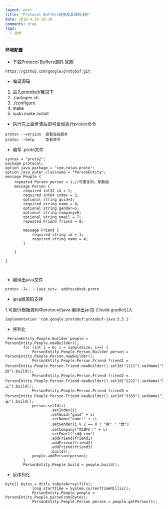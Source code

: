 ```yaml
---
layout: post
title: "Protocol Buffers使用及其源码浅析"
date: 2018-4-24 20:30
comments: true
tags: 
  - 技术
---
```

#### 环境配置
* 下载Protocol Buffers源码 [官网](https://developers.google.com/protocol-buffers/docs/javatutorial)

```
https://github.com/google/protobuf.git
```

* 编译源码

1.  进入protobuf/目录下
2.  ./autogen.sh 
3.  ./configure 
4.  make
5.  sudo make install

* 执行完上面步骤后即可全局执行protoc命令

```
protoc --version  查看当前版本
protoc --help     查看命令
```

* 编写 .proto文件

```
syntax = "proto2";
package protocal;
option java_package = "com.rolan.proto";
option java_outer_classname = "PersonEntity";
message People {
    repeated Person person = 1;//可重复的，即数组
    message Person {
        required int32 id = 1;
        required int64 index = 2;
        optional string guid=3;
        required string name = 4;
        optional string gender=5;
        optional string company=6;
        optional string email = 7;
        repeated Friend friend = 8;

        message Friend {
            required string id = 1;
            required string name = 4;
        }

    }

}



```


* 编译出java文件

```
protoc -I=. --java_out=. addressbook.proto
```

* java层源码支持

1.可自行根据源码中protocol/java 编译出jar包
2.build.gradle引入

```
implementation 'com.google.protobuf:protobuf-java:3.5.1'
```
* 序列化

```
 PersonEntity.People.Builder people = PersonEntity.People.newBuilder();
        for (int i = 0; i < sampleSize; i++) {
            PersonEntity.People.Person.Builder person = PersonEntity.People.Person.newBuilder();
            PersonEntity.People.Person.Friend friend1 = PersonEntity.People.Person.Friend.newBuilder().setId("1111").setName("李四").build();
            PersonEntity.People.Person.Friend friend2 = PersonEntity.People.Person.Friend.newBuilder().setId("2222").setName("张三").build();
            PersonEntity.People.Person.Friend friend3 = PersonEntity.People.Person.Friend.newBuilder().setId("3333").setName("王五").build();
            person.setId(i)
                    .setIndex(i)
                    .setGuid("guid" + i)
                    .setName("name:" + i)
                    .setGender(i % 2 == 0 ? "男" : "女")
                    .setCompany("加油宝：" + i)
                    .setEmail("sd@.com")
                    .addFriend(friend1)
                    .addFriend(friend2)
                    .addFriend(friend3)
                    .build();
            people.addPerson(person);
        }
        PersonEntity.People build = people.build();
```
* 反序列化

```
byte[] bytes = Utils.toByteArray(file);
            long startTime = System.currentTimeMillis();
            PersonEntity.People people = PersonEntity.People.parseFrom(bytes);
            PersonEntity.People.Person person = people.getPerson(1);
```

